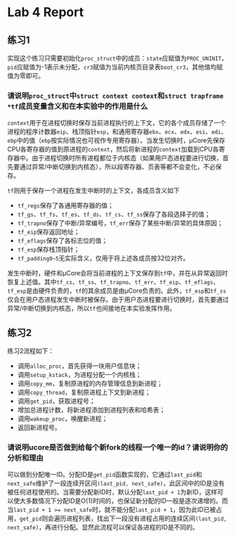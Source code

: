# Lab 4 Report

## 练习1

实现这个练习只需要初始化`proc_struct`中的成员：`state`应赋值为`PROC_UNINIT`，`pid`应赋值为-1表示未分配，`cr3`赋值为当前内核页目录表`boot_cr3`，其他值均赋值为零即可。

### 请说明`proc_struct`中`struct context context`和`struct trapframe *tf`成员变量含义和在本实验中的作用是什么

`context`用于在进程切换时保存当前进程执行的上下文，它的各个成员存储了一个进程的程序计数器`eip`、栈顶指针`esp`，和通用寄存器`ebx`、`ecx`、`edx`、`esi`、`edi`、`ebp`中的值（`ebp`按实际情况也可视作专用寄存器）。当发生切换时，μCore先保存CPU各寄存器的值到原进程的`context`，然后将新进程的`context`加载到CPU各寄存器中。由于进程切换时所有进程都位于内核态（如果用户态进程要进行切换，首先要通过异常/中断切换到内核态），所以段寄存器、页表等都不会变化，不必保存。

`tf`则用于保存一个进程在发生中断时的上下文，各成员含义如下

- `tf_regs`保存了各通用寄存器的值；
- `tf_gs`、`tf_fs`、`tf_es`、`tf_ds`、`tf_cs`、`tf_ss`保存了各段选择子的值；
- `tf_trapno`保存了中断/异常编号，`tf_err`保存了某些中断/异常的具体原因；
- `tf_eip`保存返回地址；
- `tf_eflags`保存了各标志位的值；
- `tf_esp`保存栈顶指针；
- `tf_padding0~5`无实际含义，仅用于将上述各成员按32位对齐。

发生中断时，硬件和μCore会将当前进程的上下文保存到`tf`中，并在从异常返回时恢复上述值。其中`tf_cs`、`tf_ss`、`tf_trapno`、`tf_err`、`tf_eip`、`tf_eflags`、`tf_esp`是由硬件负责的，`tf`的其余成员是由μCore负责的。此外，`tf_esp`和`tf_ss`仅会在用户态进程发生中断时被保存。由于用户态进程要进行切换时，首先要通过异常/中断切换到内核态，所以`tf`也间接地在本实验发挥作用。

## 练习2

练习2流程如下：

- 调用`alloc_proc`，首先获得一块用户信息块；
- 调用`setup_kstack`，为进程分配一个内核栈；
- 调用`copy_mm`，复制原进程的内存管理信息到新进程；
- 调用`copy_thread`，复制原进程上下文到新进程；
- 调用`get_pid`，获取进程号；
- 增加总进程计数，将新进程添加到进程列表和哈希表；
- 调用`wakeup_proc`，唤醒新进程；
- 返回新进程号。

### 请说明ucore是否做到给每个新fork的线程一个唯一的id？请说明你的分析和理由

可以做到分配唯一ID。分配ID是`get_pid`函数实现的，它通过`last_pid`和`next_safe`维护了一段连续开区间`(last_pid, next_safe)`，此区间中的ID是没有被任何进程使用的。当需要分配新ID时，默认分配`last_pid + 1`为新ID，这样可以使大多数情况下分配ID是O(1)时间的，也保证新分配的ID一般是逐次递增的。而当`last_pid + 1 >= next_safe`时，就不能分配`last_pid + 1`，因为此ID已被占用，`get_pid`则会遍历进程列表，找出下一段没有进程占用的连续区间`(last_pid, next_safe)`，再进行分配。显然此流程可以保证各进程的ID是不同的。
